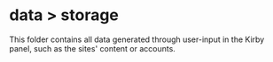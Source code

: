 # data > storage

This folder contains all data generated through user-input in the Kirby panel, such as the sites' content or accounts.
